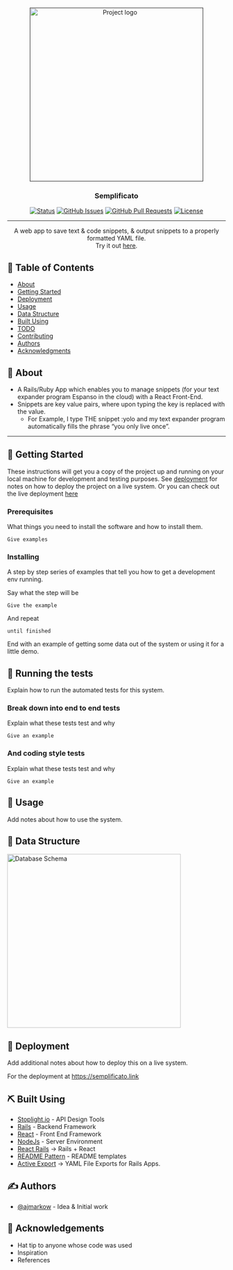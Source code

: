 <p align="center">
  <a href="" rel="noopener">
 <img width=400px  src="https://i.imgur.com/Ot2y5Yk.png" alt="Project logo"></a>
</p>

<h3 align="center">Semplificato</h3>

<div align="center">

[![Status](https://img.shields.io/badge/status-active-success.svg)]()
[![GitHub Issues](https://img.shields.io/github/issues/ajmarkow/semplificato.svg)](https://github.com/ajmarkow/semplificato/issues)
[![GitHub Pull Requests](https://img.shields.io/github/issues-pr/kylelobo/The-Documentation-Compendium.svg)](https://github.com/ajmarkow/semplificato/pulls)
[![License](https://img.shields.io/badge/license-MIT-blue.svg)](/LICENSE)

</div>

---

<p align="center"> A web app to save text & code snippets, & output snippets to a properly formatted YAML file.
    <br> 
    Try it out <a href="https://semplificato.link">here</a>.
</p>

## 📝 Table of Contents

- [About](#about)
- [Getting Started](#getting_started)
- [Deployment](#deployment)
- [Usage](#usage)
- [Data Structure](#data_structure)
- [Built Using](#built_using)
- [TODO](../TODO.md)
- [Contributing](../CONTRIBUTING.md)
- [Authors](#authors)
- [Acknowledgments](#acknowledgement)

## 🧐 About <a name = "about"></a>

- A Rails/Ruby App which enables you to manage snippets (for your text expander program Espanso in the cloud) with a React Front-End.
- Snippets are key value pairs, where upon typing the key is replaced with the value.
  - For Example, I type THE snippet :yolo and my text expander program automatically fills the phrase “you only live once”.

---

## 🏁 Getting Started <a name = "getting_started"></a>

These instructions will get you a copy of the project up and running on your local machine for development and testing purposes. See [deployment](#deployment) for notes on how to deploy the project on a live system. Or you can check out the live deployment <a href="https://semplificato.link">here</a>

### Prerequisites

What things you need to install the software and how to install them.

```
Give examples
```

### Installing

A step by step series of examples that tell you how to get a development env running.

Say what the step will be

```
Give the example
```

And repeat

```
until finished
```

End with an example of getting some data out of the system or using it for a little demo.

## 🔧 Running the tests <a name = "tests"></a>

Explain how to run the automated tests for this system.

### Break down into end to end tests

Explain what these tests test and why

```
Give an example
```

### And coding style tests

Explain what these tests test and why

```
Give an example
```

## 🎈 Usage <a name="usage"></a>

Add notes about how to use the system.

## 🏁 Data Structure <a name = "data_structure"></a>

<img width=400px  src="https://imgur.com/u3U5v0O.png" alt="Database Schema"></a>

## 🚀 Deployment <a name = "deployment"></a>

Add additional notes about how to deploy this on a live system.

For the deployment at https://semplificato.link

## ⛏️ Built Using <a name = "built_using"></a>

- [Stoplight.io](https://stoplight.io/) - API Design Tools
- [Rails](https://rubyonrails.org/) - Backend Framework
- [React](https://reactjs.org/) - Front End Framework
- [NodeJs](https://nodejs.org/en/) - Server Environment
- [React Rails](https://github.com/reactjs/react-rails) → Rails + React
- [README Pattern](https://marketplace.visualstudio.com/items?itemName=thomascsd.vscode-readme-pattern) - README templates
- [Active Export](https://github.com/kengos/active_export) → YAML File Exports for Rails Apps.

## ✍️ Authors <a name = "authors"></a>

- [@ajmarkow](https://github.com/ajmarkow) - Idea & Initial work

## 🎉 Acknowledgements <a name = "acknowledgement"></a>

- Hat tip to anyone whose code was used
- Inspiration
- References
